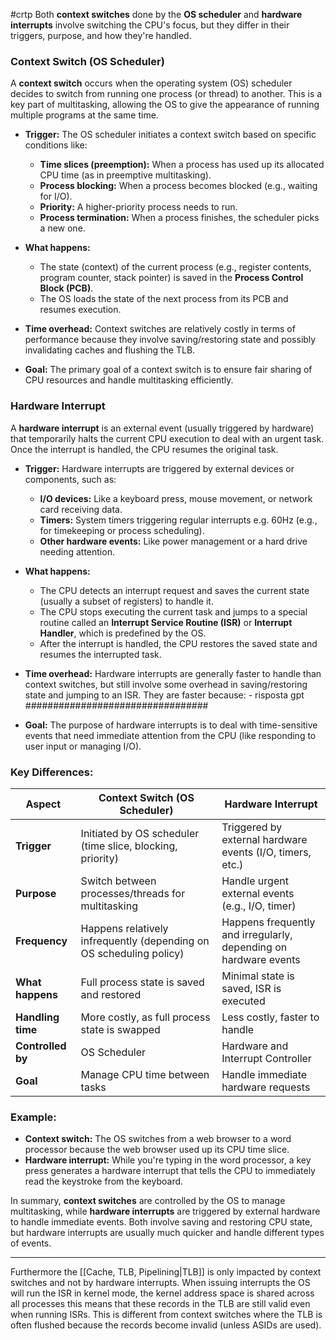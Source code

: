 #crtp
Both **context switches** done by the **OS scheduler** and **hardware interrupts** involve switching the CPU's focus, but they differ in their triggers, purpose, and how they're handled.

### **Context Switch (OS Scheduler)**
A **context switch** occurs when the operating system (OS) scheduler decides to switch from running one process (or thread) to another. This is a key part of multitasking, allowing the OS to give the appearance of running multiple programs at the same time.

- **Trigger:** 
  The OS scheduler initiates a context switch based on specific conditions like:
  - **Time slices (preemption):** When a process has used up its allocated CPU time (as in preemptive multitasking).
  - **Process blocking:** When a process becomes blocked (e.g., waiting for I/O).
  - **Priority:** A higher-priority process needs to run.
  - **Process termination:** When a process finishes, the scheduler picks a new one.
  
- **What happens:**
  - The state (context) of the current process (e.g., register contents, program counter, stack pointer) is saved in the **Process Control Block (PCB)**.
  - The OS loads the state of the next process from its PCB and resumes execution.
  
- **Time overhead:** 
  Context switches are relatively costly in terms of performance because they involve saving/restoring state and possibly invalidating caches and flushing the TLB.

- **Goal:** 
  The primary goal of a context switch is to ensure fair sharing of CPU resources and handle multitasking efficiently.

### **Hardware Interrupt**
A **hardware interrupt** is an external event (usually triggered by hardware) that temporarily halts the current CPU execution to deal with an urgent task. Once the interrupt is handled, the CPU resumes the original task.

- **Trigger:**
  Hardware interrupts are triggered by external devices or components, such as:
  - **I/O devices:** Like a keyboard press, mouse movement, or network card receiving data.
  - **Timers:** System timers triggering regular interrupts e.g. 60Hz (e.g., for timekeeping or process scheduling).
  - **Other hardware events:** Like power management or a hard drive needing attention.
  
- **What happens:**
  - The CPU detects an interrupt request and saves the current state (usually a subset of registers) to handle it.
  - The CPU stops executing the current task and jumps to a special routine called an **Interrupt Service Routine (ISR)** or **Interrupt Handler**, which is predefined by the OS.
  - After the interrupt is handled, the CPU restores the saved state and resumes the interrupted task.
  
- **Time overhead:**
  Hardware interrupts are generally faster to handle than context switches, but still involve some overhead in saving/restoring state and jumping to an ISR. They are faster because:
	  - risposta gpt #################################   

- **Goal:**
  The purpose of hardware interrupts is to deal with time-sensitive events that need immediate attention from the CPU (like responding to user input or managing I/O).

### Key Differences:

| **Aspect**        | **Context Switch (OS Scheduler)**                                   | **Hardware Interrupt**                                           |
| ----------------- | ------------------------------------------------------------------- | ---------------------------------------------------------------- |
| **Trigger**       | Initiated by OS scheduler (time slice, blocking, priority)          | Triggered by external hardware events (I/O, timers, etc.)        |
| **Purpose**       | Switch between processes/threads for multitasking                   | Handle urgent external events (e.g., I/O, timer)                 |
| **Frequency**     | Happens relatively infrequently (depending on OS scheduling policy) | Happens frequently and irregularly, depending on hardware events |
| **What happens**  | Full process state is saved and restored                            | Minimal state is saved, ISR is executed                          |
| **Handling time** | More costly, as full process state is swapped                       | Less costly, faster to handle                                    |
| **Controlled by** | OS Scheduler                                                        | Hardware and Interrupt Controller                                |
| **Goal**          | Manage CPU time between tasks                                       | Handle immediate hardware requests                               |

### Example:
- **Context switch:** The OS switches from a web browser to a word processor because the web browser used up its CPU time slice.
- **Hardware interrupt:** While you're typing in the word processor, a key press generates a hardware interrupt that tells the CPU to immediately read the keystroke from the keyboard.

In summary, **context switches** are controlled by the OS to manage multitasking, while **hardware interrupts** are triggered by external hardware to handle immediate events. Both involve saving and restoring CPU state, but hardware interrupts are usually much quicker and handle different types of events.


---

Furthermore the [[Cache, TLB, Pipelining|TLB]] is only impacted by context switches and not by hardware interrupts.
When issuing interrupts the OS will run the ISR in kernel mode, the kernel address space is shared across all processes this means that these records in the TLB are still valid even when running ISRs.
This is different from context switches where the TLB is often flushed because the records become invalid (unless ASIDs are used).